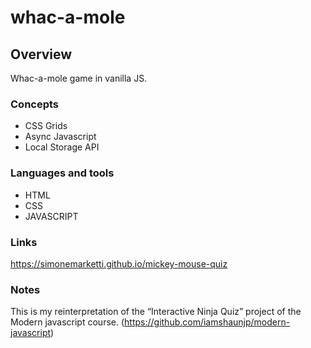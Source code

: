 # whac-a-mole

## Overview

Whac-a-mole game in vanilla JS.

### Concepts

- CSS Grids
- Async Javascript
- Local Storage API

### Languages and tools

- HTML
- CSS
- JAVASCRIPT

### Links

https://simonemarketti.github.io/mickey-mouse-quiz

### Notes

This is my reinterpretation of the “Interactive Ninja Quiz” project of the Modern javascript course. (https://github.com/iamshaunjp/modern-javascript)
